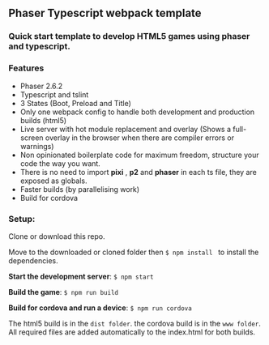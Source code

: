 ## Phaser Typescript webpack template

### Quick start template to develop HTML5 games using phaser and typescript.

### Features
* Phaser 2.6.2
* Typescript and tslint
* 3 States (Boot, Preload and Title)
* Only one webpack config to handle both development and production builds (html5)
* Live server with hot module replacement and overlay (Shows a full-screen overlay in the browser when there are compiler errors or warnings)
* Non opinionated boilerplate code for maximum freedom, structure your code the way you want. 
* There is no need to import **pixi** , **p2** and **phaser** in each ts file, they are exposed as globals.
* Faster builds (by parallelising work)
* Build for cordova

### Setup:

Clone or download this repo.

Move to the downloaded or cloned folder then ```$ npm install ``` to install the dependencies.

**Start the development server**: ```$ npm start ```

**Build the game**: ```$ npm run build ```

**Build for cordova and run a device**: ```$ npm run cordova```

The html5 build is in the `dist folder`.
the cordova build is in the `www folder`.
All required files are added automatically to the index.html for both builds.

